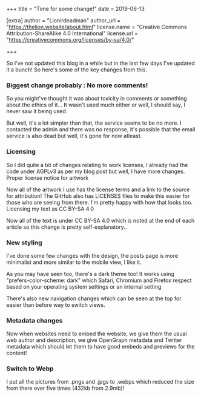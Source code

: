 +++
title = "Time for some change!"
date = 2019-06-13

[extra]
author = "Lionirdeadman"
author_url = "https://thelion.website/about.html"
license.name = "Creative Commons Attribution-ShareAlike 4.0 International"
license.url = "https://creativecommons.org/licenses/by-sa/4.0/"
 
+++

So I've not updated this blog in a while but in the last few days I've updated it a bunch! So here's some of the key changes from this.
<!-- more -->
### Biggest change probably : No more comments!
So you might've thought it was about toxicity in comments or something about the ethics of it... It wasn't used much either or well, I should say, I never saw it being used.

But well, it's a lot simpler than that, the service seems to be no more. I contacted the admin and there was no response, it's possible that the email service is also dead but well, it's gone for now atleast.

### Licensing

So I did quite a bit of changes relating to work licenses, I already had the code under AGPLv3 as per my blog post but well, I have more changes.
Proper license notice for artwork

Now all of the artwork I use has the license terms and a link to the source for attribution! The GitHub also has LICENSES files to make this easier for those who are seeing from there. I'm pretty happy with how that looks too.
Licensing my text as CC BY-SA 4.0

Now all of the text is under CC BY-SA 4.0 which is noted at the end of each article so this change is pretty self-explanatory..

### New styling

I've done some few changes with the design, the posts page is more minimalist and more similar to the mobile view, I like it.

As you may have seen too, there's a dark theme too! It works using "prefers-color-scheme: dark" which Safari, Chromium and Firefox respect based on your operating system settings or an internal setting

There's also new navigation changes which can be seen at the top for easier than before way to switch views.

### Metadata changes

Now when websites need to embed the website, we give them the usual web author and description, we give OpenGraph metadata and Twitter metadata which should let them to have good embeds and previews for the content!

### Switch to Webp

I put all the pictures from .pngs and .jpgs to .webps which reduced the size from there over five times (432kb from 2.9mb)!

